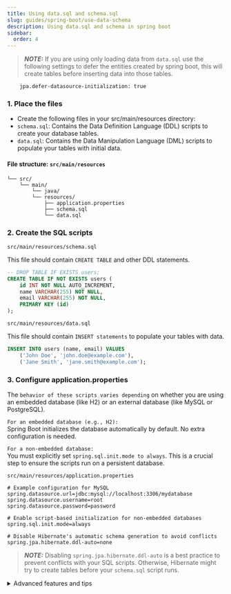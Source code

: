 ```yaml
---
title: Using data.sql and schema.sql
slug: guides/spring-boot/use-data-schema
description: Using data.sql and schema in spring boot
sidebar:
  order: 4
---
```

> **_NOTE:_** If you are using only loading data from `data.sql` use the following settings to defer the entities created by spring boot, this will create tables before inserting data into those tables.
```properties
    jpa.defer-datasource-initialization: true
```

### 1. Place the files
- Create the following files in your src/main/resources directory:
- `schema.sql`: Contains the Data Definition Language (DDL) scripts to create your database tables.
- `data.sql`: Contains the Data Manipulation Language (DML) scripts to populate your tables with initial data. 

#### File structure: `src/main/resources`
```
└── src/
    └── main/
        └── java/
        └── resources/
            ├── application.properties
            ├── schema.sql
            └── data.sql
```            
### 2. Create the SQL scripts
`src/main/resources/schema.sql`

This file should contain `CREATE TABLE` and other DDL statements. 
```sql
-- DROP TABLE IF EXISTS users;
CREATE TABLE IF NOT EXISTS users (
    id INT NOT NULL AUTO_INCREMENT,
    name VARCHAR(255) NOT NULL,
    email VARCHAR(255) NOT NULL,
    PRIMARY KEY (id)
);
```


`src/main/resources/data.sql` 

This file should contain `INSERT statements` to populate your tables with data. 
```sql
INSERT INTO users (name, email) VALUES
    ('John Doe', 'john.doe@example.com'),
    ('Jane Smith', 'jane.smith@example.com');
```

### 3. Configure application.properties
The `behavior of these scripts varies depending` on whether you are using an embedded database (like H2) or an external database (like MySQL or PostgreSQL). 

`For an embedded database (e.g., H2):`  
Spring Boot initializes the database automatically by default. No extra configuration is needed. 

`For a non-embedded database:`  
You must explicitly set `spring.sql.init.mode to always`. This is a crucial step to ensure the scripts run on a persistent database.

`src/main/resources/application.properties`

```properties
# Example configuration for MySQL
spring.datasource.url=jdbc:mysql://localhost:3306/mydatabase
spring.datasource.username=root
spring.datasource.password=password

# Enable script-based initialization for non-embedded databases
spring.sql.init.mode=always

# Disable Hibernate's automatic schema generation to avoid conflicts
spring.jpa.hibernate.ddl-auto=none
```

> **_NOTE:_** Disabling `spring.jpa.hibernate.ddl-auto` is a best practice to prevent conflicts with your SQL scripts. Otherwise, Hibernate might try to create tables before your `schema.sql` script runs. 

<details>
<summary>Advanced features and tips</summary>

#### Database-specific scripts

For different database vendors, you can use platform-specific naming conventions, such as `schema-h2.sql` or `data-mysql.sql`. You then set the platform in your `application.properties` file: 

```properties
spring.datasource.platform=mysql
```
#### Error handling

By default, Spring Boot's database initializer will fail the application startup if an exception occurs during script execution. You can change this behavior with the `continue-on-error` property: 

```properties
spring.sql.init.continue-on-error=true
```

#### Disabling initialization

If you need to turn off database initialization entirely, you can set the `initialization-mode` property to `never`: 

```properties
spring.sql.init.mode=never
```

#### Alternative migration tools
For more complex, production-level projects, using dedicated database migration tools like Flyway or Liquibase is often recommended over `schema.sql` and `data.sql`. These tools provide robust version control for your database schema and support for complex migrations. 
